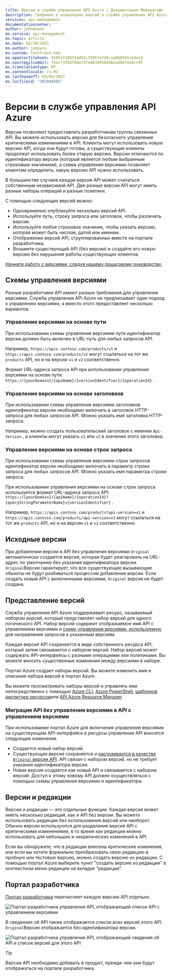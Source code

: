 ```yaml
---
title: Версии в службе управления API Azure | Документация Майкрософт
description: Сведения о концепциях версий в службе управления API Azure.
services: api-management
documentationcenter: ''
author: johndowns
ms.service: api-management
ms.topic: article
ms.date: 02/10/2021
ms.author: jodowns
ms.custom: fasttrack-new
ms.openlocfilehash: 55951f288314d92cf5057e7d5c1e988f65cb3e14
ms.sourcegitcommit: f3ec73fb5f8de72fe483995bd4bbad9b74a9cc9f
ms.translationtype: MT
ms.contentlocale: ru-RU
ms.lasthandoff: 03/04/2021
ms.locfileid: "102040385"
---
```

# <a name="versions-in-azure-api-management"></a>Версии в службе управления API Azure

Версии позволяют предоставлять разработчикам группы связанных API. Вы можете использовать версии для безопасного управления критическими изменениями в API. Клиенты могут использовать новую версию API, когда они будут готовы, а существующие клиенты продолжат использовать более старую версию. Версии отличаются по идентификатору версии (который является любым выбранным строковым значением), а схема управления версиями позволяет клиентам определить, какую версию API нужно использовать.

В большинстве случаев каждая версия API может считаться собственным независимой API. Две разные версии API могут иметь разные наборы операций и разные политики.

С помощью следующих версий можно:

- Одновременно опубликуйте несколько версий API.
- Используйте путь, строку запроса или заголовок, чтобы различать версии.
- Используйте любое строковое значение, чтобы указать версию, которая может быть числом, датой или именем.
- Отображение версий API, сгруппированных вместе на портале разработчика.
- Возьмите существующий API (без версии) и создайте его новую версию без нарушения работы существующих клиентов.

[Начните работу с версиями, следуя нашему пошаговому руководству.](./api-management-get-started-publish-versions.md)

## <a name="versioning-schemes"></a>Схемы управления версиями

Разные разработчики API имеют разные требования для управления версиями. Служба управления API Azure не предписывает один подход к управлению версиями, а вместо этого предоставляет несколько вариантов.

### <a name="path-based-versioning"></a>Управление версиями на основе пути

При использовании схемы управления версиями пути идентификатор версии должен быть включен в URL-путь для любых запросов API.

Например, `https://apis.contoso.com/products/v1` и `https://apis.contoso.com/products/v2` могут ссылаться на тот же `products` API, но и на версии `v1` и `v2` соответственно.

Формат URL-адреса запроса API при использовании управления версиями на основе пути: `https://{yourDomain}/{apiName}/{versionIdentifier}/{operationId}` .

### <a name="header-based-versioning"></a>Управление версиями на основе заголовков

При использовании схемы управления версиями заголовков идентификатор версии необходимо включать в заголовок HTTP-запроса для любых запросов API. Можно указать имя заголовка HTTP-запроса.

Например, можно создать пользовательский заголовок с именем `Api-Version` , а клиенты могут указать `v1` или `v2` в значении этого заголовка.

### <a name="query-string-based-versioning"></a>Управление версиями на основе строк запроса

При использовании схемы управления версиями строк запросов идентификатор версии необходимо включать в параметр строки запроса для любых запросов API. Можно указать имя параметра строки запроса.

При использовании управления версиями на основе строк запроса используется формат URL-адреса запроса API: `https://{yourDomain}/{apiName}/{operationId}?{queryStringParameterName}={versionIdentifier}` .

Например, `https://apis.contoso.com/products?api-version=v1` и `https://apis.contoso.com/products/api-version=v2` могут ссылаться на тот же `products` API, но и на версии `v1` и `v2` соответственно.

## <a name="original-versions"></a>Исходные версии

При добавлении версии в API без управления версиями `Original` автоматически создается версия, которая будет реагировать на URL-адрес по умолчанию без указания идентификатора версии. `Original`Версия гарантирует, что все существующие вызывающие объекты не будут разбиваться процессом добавления версии. Если создать новый API с включенными версиями, `Original` версия не будет создана.

## <a name="how-versions-are-represented"></a>Представление версий

Служба управления API Azure поддерживает ресурс, называемый *набором версий*, который представляет набор версий для одного логического API. Набор версий содержит отображаемое имя API с управлением версиями и [схему управления версиями, используемую](#versioning-schemes) для направления запросов к указанным версиям.

Каждая версия API сохраняется в виде собственного ресурса API, который затем связывается с набором версий. Набор версий может содержать API-интерфейсы с разными операциями или политиками. Вы можете вносить существенные изменения между версиями в наборе.

Портал Azure создает наборы версий. Вы можете изменить имя и описание набора версий в портал Azure.

Вы можете просматривать наборы версий и управлять ими непосредственно с помощью [Azure CLI](/cli/azure/apim/api/versionset), [Azure PowerShell](/powershell/module/az.apimanagement/#api-management), [шаблонов диспетчер ресурсов](/azure/templates/microsoft.apimanagement/service/apiversionsets)или [API Azure Resource Manager](/rest/api/apimanagement/2020-06-01-preview/apiversionset).

### <a name="migrating-a-non-versioned-api-to-a-versioned-api"></a>Миграция API без управления версиями в API с управлением версиями

При использовании портал Azure для включения управления версиями на существующем API-интерфейсе в ресурсы управления API вносятся следующие изменения.

 * Создается новый набор версий.
 * Существующая версия сохраняется и [настраивается в качестве `Original` версии API](#original-versions). API связан с набором версий, но не требует указания идентификатора версии.
 * Новая версия создается как новый API и связывается с набором версий. Доступ к этому новому API должен осуществляться с помощью схемы управления версиями и идентификатора.

## <a name="versions-and-revisions"></a>Версии и редакции

Версии и редакции — это отдельные функции. Каждая версия может иметь несколько редакций, как и API без версии. Вы можете использовать редакции без использования версий или наоборот. Обычно версии используются для разделения версий API с критическими изменениями, в то время как редакции можно использовать для небольших и некритических изменений в API.

Если вы обнаружите, что в редакции внесены критические изменения, или если вы хотите формально преобразовать свою редакцию в пробную или тестовую версию, можно создать версию из редакции. С помощью портал Azure выберите пункт "создать версию из редакции" в контекстном меню редакции на вкладке "редакции".

## <a name="developer-portal"></a>Портал разработчика

[Портал разработчика](./api-management-howto-developer-portal.md) перечисляет каждую версию API отдельно.

![Портал разработчика управления API, отображающий список API с управлением версиями](media/api-management-versions/portal-list.png)

В сведениях об API также отображается список всех версий этого API. `Original`Версия отображается без идентификатора версии.

![Портал разработчика управления API, отображающий сведения об API и список версий для этого API](media/api-management-versions/portal-details.png)

> [!TIP]
> Версии API необходимо добавить в продукт, прежде чем они будут отображаться на портале разработчика.
